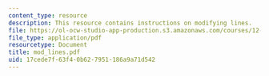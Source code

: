 ```yaml
---
content_type: resource
description: This resource contains instructions on modifying lines.
file: https://ol-ocw-studio-app-production.s3.amazonaws.com/courses/12-114-field-geology-i-fall-2005/17cede7f63f40b627951186a9a71d542_mod_lines.pdf
file_type: application/pdf
resourcetype: Document
title: mod_lines.pdf
uid: 17cede7f-63f4-0b62-7951-186a9a71d542
---
```

